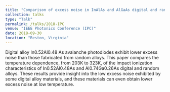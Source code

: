 ```yaml
---
title: "Comparison of excess noise in InAlAs and AlGaAs digital and random alloy avalanche photodiodes"
collection: talks
type: "Talk"
permalink: /talks/2018-IPC
venue: "IEEE Photonics Conference (IPC)"
date: 2018-09-30
location: "Reston, Virginia"
---
```


Digital alloy In0.52Al0.48 As avalanche photodiodes exhibit lower excess noise than those fabricated from random alloys. This paper compares the temperature dependence, from 203K to 323K, of the impact ionization characteristics of In0.52Al0.48As and Al0.74Ga0.26As digital and random alloys. These results provide insight into the low excess noise exhibited by some digital alloy materials, and these materials can even obtain lower excess noise at low temperature.
